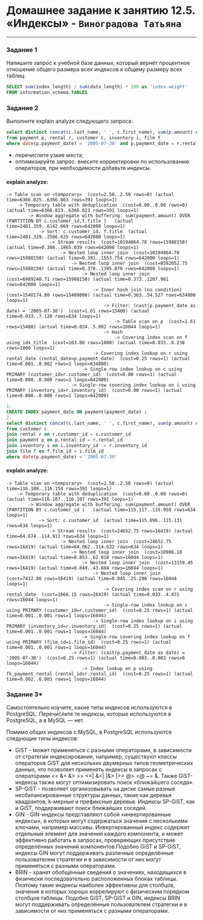 # Домашнее задание к занятию 12.5. «Индексы» - `Виноградова Татьяна`

---

### Задание 1

Напишите запрос к учебной базе данных, который вернёт процентное отношение общего размера всех индексов к общему размеру всех таблиц
``` SQL
SELECT sum(index_length) / sum(data_length) * 100 as 'index weight' 
FROM information_schema.TABLES
```

### Задание 2

Выполните explain analyze следующего запроса:
```sql
select distinct concat(c.last_name, ' ', c.first_name), sum(p.amount) over (partition by c.customer_id, f.title)
from payment p, rental r, customer c, inventory i, film f
where date(p.payment_date) = '2005-07-30' and p.payment_date = r.rental_date and r.customer_id = c.customer_id and i.inventory_id = r.inventory_id
```
- перечислите узкие места;
- оптимизируйте запрос: внесите корректировки по использованию операторов, при необходимости добавьте индексы.
#### explain analyze:
```
-> Table scan on <temporary>  (cost=2.50..2.50 rows=0) (actual time=6366.825..6366.863 rows=391 loops=1)
    -> Temporary table with deduplication  (cost=0.00..0.00 rows=0) (actual time=6366.823..6366.823 rows=391 loops=1)
        -> Window aggregate with buffering: sum(payment.amount) OVER (PARTITION BY c.customer_id,f.title )   (actual time=2481.359..6142.669 rows=642000 loops=1)
            -> Sort: c.customer_id, f.title  (actual time=2481.329..2566.625 rows=642000 loops=1)
                -> Stream results  (cost=10194864.78 rows=15988150) (actual time=0.386..1865.039 rows=642000 loops=1)
                    -> Nested loop inner join  (cost=10194864.78 rows=15988150) (actual time=0.381..1553.754 rows=642000 loops=1)
                        -> Nested loop inner join  (cost=8592052.75 rows=15988150) (actual time=0.378..1395.870 rows=642000 loops=1)
                            -> Nested loop inner join  (cost=6989240.71 rows=15988150) (actual time=0.373..1207.961 rows=642000 loops=1)
                                -> Inner hash join (no condition)  (cost=1540174.80 rows=15400000) (actual time=0.363..54.527 rows=634000 loops=1)
                                    -> Filter: (cast(p.payment_date as date) = '2005-07-30')  (cost=1.61 rows=15400) (actual time=0.033..7.120 rows=634 loops=1)
                                        -> Table scan on p  (cost=1.61 rows=15400) (actual time=0.024..5.002 rows=16044 loops=1)
                                    -> Hash
                                        -> Covering index scan on f using idx_title  (cost=103.00 rows=1000) (actual time=0.033..0.238 rows=1000 loops=1)
                                -> Covering index lookup on r using rental_date (rental_date=p.payment_date)  (cost=0.25 rows=1) (actual time=0.001..0.002 rows=1 loops=634000)
                            -> Single-row index lookup on c using PRIMARY (customer_id=r.customer_id)  (cost=0.00 rows=1) (actual time=0.000..0.000 rows=1 loops=642000)
                        -> Single-row covering index lookup on i using PRIMARY (inventory_id=r.inventory_id)  (cost=0.00 rows=1) (actual time=0.000..0.000 rows=1 loops=642000)
```                        


``` SQL
1.
CREATE INDEX payment_date ON payment(payment_date) ;
2.
select distinct concat(c.last_name, ' ', c.first_name), sum(p.amount) over (partition by c.customer_id)
from customer c 
join rental r on r.customer_id = c.customer_id
join payment p on p.rental_id = r.rental_id
join inventory i on i.inventory_id  = r.inventory_id 
join film f on f.film_id = i.film_id 
where date(p.payment_date) = '2005-07-30'
```
#### explain analyze:
```
-> Table scan on <temporary>  (cost=2.50..2.50 rows=0) (actual time=116.108..116.154 rows=391 loops=1)
    -> Temporary table with deduplication  (cost=0.00..0.00 rows=0) (actual time=116.107..116.107 rows=391 loops=1)
        -> Window aggregate with buffering: sum(payment.amount) OVER (PARTITION BY c.customer_id )   (actual time=115.117..115.958 rows=634 loops=1)
            -> Sort: c.customer_id  (actual time=115.096..115.131 rows=634 loops=1)
                -> Stream results  (cost=24652.75 rows=16419) (actual time=64.674..114.911 rows=634 loops=1)
                    -> Nested loop inner join  (cost=24652.75 rows=16419) (actual time=64.662..114.632 rows=634 loops=1)
                        -> Nested loop inner join  (cost=18906.10 rows=16419) (actual time=0.053..62.018 rows=16044 loops=1)
                            -> Nested loop inner join  (cost=13159.45 rows=16419) (actual time=0.049..43.884 rows=16044 loops=1)
                                -> Nested loop inner join  (cost=7412.80 rows=16419) (actual time=0.045..25.298 rows=16044 loops=1)
                                    -> Covering index scan on r using rental_date  (cost=1666.15 rows=16419) (actual time=0.033..4.431 rows=16044 loops=1)
                                    -> Single-row index lookup on c using PRIMARY (customer_id=r.customer_id)  (cost=0.25 rows=1) (actual time=0.001..0.001 rows=1 loops=16044)
                                -> Single-row index lookup on i using PRIMARY (inventory_id=r.inventory_id)  (cost=0.25 rows=1) (actual time=0.001..0.001 rows=1 loops=16044)
                            -> Single-row covering index lookup on f using PRIMARY (film_id=i.film_id)  (cost=0.25 rows=1) (actual time=0.001..0.001 rows=1 loops=16044)
                        -> Filter: (cast(p.payment_date as date) = '2005-07-30')  (cost=0.25 rows=1) (actual time=0.003..0.003 rows=0 loops=16044)
                            -> Index lookup on p using fk_payment_rental (rental_id=r.rental_id)  (cost=0.25 rows=1) (actual time=0.002..0.003 rows=1 loops=16044)
```


### Задание 3*

Самостоятельно изучите, какие типы индексов используются в PostgreSQL. Перечислите те индексы, которые используются в PostgreSQL, а в MySQL — нет.

Помимо общих индексов с MySQL, в PostgreSQL используются следующие типы индексов:

* GiST -  может применяться с разными операторами, в зависимости от стратегии индексирования, например, существуют  классы операторов GiST для нескольких двумерных типов геометрических данных, что позволяет применять индексы в запросах с операторами <<   &<   &>   >>   <<|   &<|   |&>   |>>   @>   <@   ~=   &. Также GiST-индексы также могут оптимизировать поиск «ближайшего соседа».
* SP-GiST - позволяет организовывать на диске самые разные несбалансированные структуры данных, такие как деревья квадрантов, k-мерные и префиксные деревья. Индексы SP-GiST, как и GiST, поддерживают поиск ближайших соседей.
* GIN - GIN-индексы представляют собой «инвертированные индексы», в которых могут содержаться значения с несколькими ключами, например массивы. Инвертированный индекс содержит отдельный элемент для значения каждого компонента, и может эффективно работать в запросах, проверяющих присутствие определённых значений компонентов.Подобно GiST и SP-GiST, индексы GIN могут поддерживать различные определённые пользователем стратегии и в зависимости от них могут применяться с разными операторами.
* BRIN - хранят обобщённые сведения о значениях, находящихся в физически последовательно расположенных блоках таблицы. Поэтому такие индексы наиболее эффективны для столбцов, значения в которых хорошо коррелируют с физическим порядком столбцов таблицы. Подобно GiST, SP-GiST и GIN, индексы BRIN могут поддерживать определённые пользователем стратегии и в зависимости от них применяться с разными операторами.
